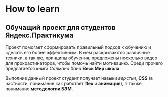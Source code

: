 # How to learn

## Обучащий проект для студентов Яндекс.Практикума

Проект помогает сформировать правильный подход к обучению и сделать его более эффективным.
В нем раскрываются различные техники, а так же, принципы обучения, предложены несколько видео
для прокрастинаторов, чтобы помочь найти мотивацию. Среди прочего предлагается книга *Салмана Хана* **Весь Мир школа**.

Выполнив данный проект студент получает навыки *верстки*, **CSS** (в частности, понимание как работает **flex** и **анимация**), а также понимание **методологии БЭМ**.

